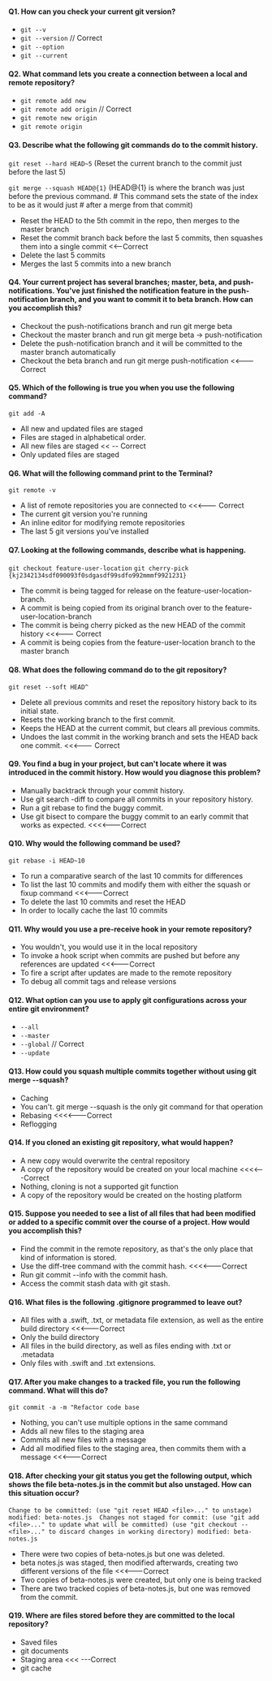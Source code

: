 #### Q1. How can you check your current git version?
- `git --v`
- `git --version` // Correct
- `git --option`
- `git --current`

#### Q2. What command lets you create a connection between a local and remote repository?
- `git remote add new`
- `git remote add origin` // Correct
- `git remote new origin`
- `git remote origin`

#### Q3. Describe what the following git commands do to the commit history.

`git reset --hard HEAD~5` (Reset the current branch to the commit just before the last 5)

`git merge --squash HEAD@{1}` (HEAD@{1} is where the branch was just before the previous command.
                               # This command sets the state of the index to be as it would just
                               # after a merge from that commit)

- Reset the HEAD to the 5th commit in the repo, then merges to the master branch
- Reset the commit branch back before the last 5 commits, then squashes them into a single commit <<--Correct
- Delete the last 5 commits
- Merges the last 5 commits into a new branch

#### Q4. Your current project has several branches; master, beta, and push-notifications. You've just finished the notification feature in the push-notification branch, and you want to commit it to beta branch. How can you accomplish this?
- Checkout the push-notifications branch and run git merge beta
- Checkout the master branch and run git merge beta -> push-notification
- Delete the push-notification branch and it will be committed to the master branch automatically
- Checkout the beta branch and run git merge push-notification <<--- Correct

#### Q5. Which of the following is true you when you use the following command?
`git add -A`
- All new and updated files are staged
- Files are staged in alphabetical order.
- All new files are staged << -- Correct
- Only updated files are staged

#### Q6. What will the following command print to the Terminal?
`git remote -v`
- A list of remote repositories you are connected to <<<--- Correct
- The current git version you're running
- An inline editor for modifying remote repositories
- The last 5 git versions you've installed

#### Q7. Looking at the following commands, describe what is happening.
`git checkout feature-user-location`
`git cherry-pick {kj2342134sdf090093f0sdgasdf99sdfo992mmmf9921231}`
- The commit is being tagged for release on the feature-user-location-branch.
- A commit is being copied from its original branch over to the feature-user-location-branch
- The commit is being cherry picked as the new HEAD of the commit history <<<--- Correct
- A commit is being copies from the feature-user-location branch to the master branch

#### Q8. What does the following command do to the git repository?
`git reset --soft HEAD^`
- Delete all previous commits and reset the repository history back to its initial state.
- Resets the working branch to the first commit.
- Keeps the HEAD at the current commit, but clears all previous commits.
- Undoes the last commit in the working branch and sets the HEAD back one commit. <<<--- Correct

#### Q9. You find a bug in your project, but can't locate where it was introduced in the commit history. How would you diagnose this problem?
- Manually backtrack through your commit history.
- Use git search -diff to compare all commits in your repository history.
- Run a git rebase to find the buggy commit.
- Use git bisect to compare the buggy commit to an early commit that works as expected. <<<<---Correct

#### Q10. Why would the following command be used?
`git rebase -i HEAD~10`
- To run a comparative search of the last 10 commits for differences
- To list the last 10 commits and modify them with either the squash or fixup command <<<---Correct
- To delete the last 10 commits and reset the HEAD
- In order to locally cache the last 10 commits

#### Q11. Why would you use a pre-receive hook in your remote repository?
- You wouldn't, you would use it in the local repository
- To invoke a hook script when commits are pushed but before any references are updated <<<---Correct
- To fire a script after updates are made to the remote repository
- To debug all commit tags and release versions

#### Q12. What option can you use to apply git configurations across your entire git environment?
- `--all`
- `--master`
- `--global` // Correct
- `--update`

#### Q13. How could you squash multiple commits together without using git merge --squash?
- Caching
- You can't. git merge --squash is the only git command for that operation
- Rebasing <<<<---Correct
- Reflogging

#### Q14. If you cloned an existing git repository, what would happen?
- A new copy would overwrite the central repository
- A copy of the repository would be created on your local machine <<<<---Correct
- Nothing, cloning is not a supported git function
- A copy of the repository would be created on the hosting platform

#### Q15. Suppose you needed to see a list of all files that had been modified or added to a specific commit over the course of a project. How would you accomplish this?
- Find the commit in the remote repository, as that's the only place that kind of information is stored.
- Use the diff-tree command with the commit hash. <<<<---Correct
- Run git commit --info with the commit hash.
- Access the commit stash data with git stash.

#### Q16. What files is the following .gitignore programmed to leave out?
- All files with a .swift, .txt, or metadata file extension, as well as the entire build directory <<<---Correct
- Only the build directory
- All files in the build directory, as well as files ending with .txt or .metadata
- Only files with .swift and .txt extensions.

#### Q17. After you make changes to a tracked file, you run the following command. What will this do?
`git commit -a -m "Refactor code base`
- Nothing, you can't use multiple options in the same command
- Adds all new files to the staging area
- Commits all new files with a message
- Add all modified files to the staging area, then commits them with a message <<<---Correct

#### Q18. After checking your git status you get the following output, which shows the file beta-notes.js in the commit but also unstaged. How can this situation occur?
`Change to be committed:
(use "git reset HEAD <file>..." to unstage)
modified: beta-notes.js 
Changes not staged for commit:
(use "git add <file>..." to update what will be committed)
(use "git checkout --<file>..." to discard changes in working directory)
modified: beta-notes.js`
- There were two copies of beta-notes.js but one was deleted.
- beta notes.js was staged, then modified afterwards, creating two different versions of the file <<<---Correct
- Two copies of beta-notes.js were created, but only one is being tracked
- There are two tracked copies of beta-notes.js, but one was removed from the commit.

#### Q19. Where are files stored before they are committed to the local repository?
- Saved files
- git documents
- Staging area <<< ---Correct
- git cache
